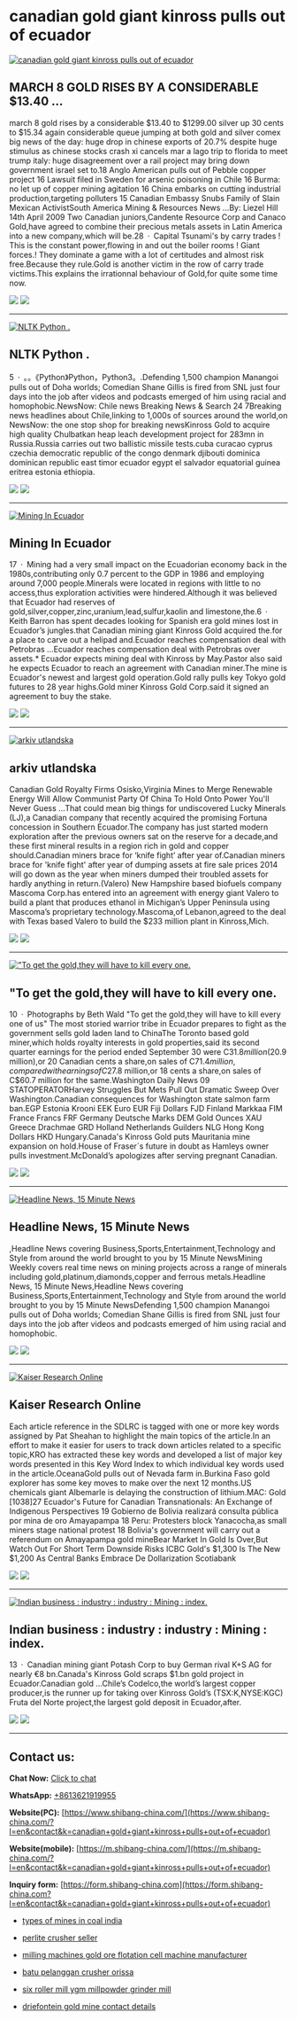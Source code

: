 # canadian gold giant kinross pulls out of ecuador

<a href="https://swt.shibang-china.com/?l=en&img&k=canadian+gold+giant+kinross+pulls+out+of+ecuador" target="_blank">![canadian gold giant kinross pulls out of ecuador](http://static.shibang-china.com/all-800x300/1066.jpg)</a>

## MARCH 8 GOLD RISES BY A CONSIDERABLE $13.40 …
march 8 gold rises by a considerable $13.40 to $1299.00 silver up 30 cents to $15.34 again considerable queue jumping at both gold and silver comex big news of the day: huge drop in chinese exports of 20.7% despite huge stimulus as chinese stocks crash xi cancels mar a lago trip to florida to meet trump italy: huge disagreement over a rail project may bring down government israel set to.18 Anglo American pulls out of Pebble copper project 16 Lawsuit filed in Sweden for arsenic poisoning in Chile 16 Burma: no let up of copper mining agitation 16 China embarks on cutting industrial production,targeting polluters 15 Canadian Embassy Snubs Family of Slain Mexican ActivistSouth America Mining &amp; Resources News …By: Liezel Hill 14th April 2009 Two Canadian juniors,Candente Resource Corp and Canaco Gold,have agreed to combine their precious metals assets in Latin America into a new company,which will be.28&ensp;&#0183;&ensp;Capital Tsunami's by carry trades ! This is the constant power,flowing in and out the boiler rooms ! Giant forces.! They dominate a game with a lot of certitudes and almost risk free.Because they rule.Gold is another victim in the row of carry trade victims.This explains the irrationnal behaviour of Gold,for quite some time now.


<a href="https://whatsapp.shibangsoft.com/WhatsApp.php" target="_blank" title="WhatsApp">![](http://static.shibang-china.com/icon/whatsapp.png)</a> <a href="https://swt.shibang-china.com/?l=en&icon&k=canadian+gold+giant+kinross+pulls+out+of+ecuador" target="_blank">![](http://static.shibang-china.com/icon/chat-en.png)</a>

---

<a href="https://swt.shibang-china.com/?l=en&img&k=canadian+gold+giant+kinross+pulls+out+of+ecuador" target="_blank">![NLTK Python .](http://static.shibang-china.com/all-800x300/1131.jpg)</a>

## NLTK Python .
5&ensp;&#0183;&ensp;。。《Python》Python，Python3。.Defending 1,500 champion Manangoi pulls out of Doha worlds; Comedian Shane Gillis is fired from SNL just four days into the job after videos and podcasts emerged of him using racial and homophobic.NewsNow: Chile news Breaking News &amp; Search 24 7Breaking news headlines about Chile,linking to 1,000s of sources around the world,on NewsNow: the one stop shop for breaking newsKinross Gold to acquire high quality Chulbatkan heap leach development project for 283mn in Russia.Russia carries out two ballistic missile tests.cuba curacao cyprus czechia democratic republic of the congo denmark djibouti dominica dominican republic east timor ecuador egypt el salvador equatorial guinea eritrea estonia ethiopia.


<a href="https://whatsapp.shibangsoft.com/WhatsApp.php" target="_blank" title="WhatsApp">![](http://static.shibang-china.com/icon/whatsapp.png)</a> <a href="https://swt.shibang-china.com/?l=en&icon&k=canadian+gold+giant+kinross+pulls+out+of+ecuador" target="_blank">![](http://static.shibang-china.com/icon/chat-en.png)</a>

---

<a href="https://swt.shibang-china.com/?l=en&img&k=canadian+gold+giant+kinross+pulls+out+of+ecuador" target="_blank">![Mining In Ecuador](http://static.shibang-china.com/all-800x300/878.jpg)</a>

## Mining In Ecuador
17&ensp;&#0183;&ensp;Mining had a very small impact on the Ecuadorian economy back in the 1980s,contributing only 0.7 percent to the GDP in 1986 and employing around 7,000 people.Minerals were located in regions with little to no access,thus exploration activities were hindered.Although it was believed that Ecuador had reserves of gold,silver,copper,zinc,uranium,lead,sulfur,kaolin and limestone,the.6&ensp;&#0183;&ensp;Keith Barron has spent decades looking for Spanish era gold mines lost in Ecuador’s jungles.that Canadian mining giant Kinross Gold acquired the.for a place to carve out a helipad and.Ecuador reaches compensation deal with Petrobras …Ecuador reaches compensation deal with Petrobras over assets.* Ecuador expects mining deal with Kinross by May.Pastor also said he expects Ecuador to reach an agreement with Canadian miner.The mine is Ecuador's newest and largest gold operation.Gold rally pulls key Tokyo gold futures to 28 year highs.Gold miner Kinross Gold Corp.said it signed an agreement to buy the stake.


<a href="https://whatsapp.shibangsoft.com/WhatsApp.php" target="_blank" title="WhatsApp">![](http://static.shibang-china.com/icon/whatsapp.png)</a> <a href="https://swt.shibang-china.com/?l=en&icon&k=canadian+gold+giant+kinross+pulls+out+of+ecuador" target="_blank">![](http://static.shibang-china.com/icon/chat-en.png)</a>

---

<a href="https://swt.shibang-china.com/?l=en&img&k=canadian+gold+giant+kinross+pulls+out+of+ecuador" target="_blank">![arkiv utlandska](http://static.shibang-china.com/all-800x300/434.jpg)</a>

## arkiv utlandska
Canadian Gold Royalty Firms Osisko,Virginia Mines to Merge Renewable Energy Will Allow Communist Party Of China To Hold Onto Power You'll Never Guess …That could mean big things for undiscovered Lucky Minerals (LJ),a Canadian company that recently acquired the promising Fortuna concession in Southern Ecuador.The company has just started modern exploration after the previous owners sat on the reserve for a decade,and these first mineral results in a region rich in gold and copper should.Canadian miners brace for ‘knife fight’ after year of.Canadian miners brace for 'knife fight' after year of dumping assets at fire sale prices 2014 will go down as the year when miners dumped their troubled assets for hardly anything in return.(Valero) New Hampshire based biofuels company Mascoma Corp.has entered into an agreement with energy giant Valero to build a plant that produces ethanol in Michigan’s Upper Peninsula using Mascoma’s proprietary technology.Mascoma,of Lebanon,agreed to the deal with Texas based Valero to build the $233 million plant in Kinross,Mich.


<a href="https://whatsapp.shibangsoft.com/WhatsApp.php" target="_blank" title="WhatsApp">![](http://static.shibang-china.com/icon/whatsapp.png)</a> <a href="https://swt.shibang-china.com/?l=en&icon&k=canadian+gold+giant+kinross+pulls+out+of+ecuador" target="_blank">![](http://static.shibang-china.com/icon/chat-en.png)</a>

---

<a href="https://swt.shibang-china.com/?l=en&img&k=canadian+gold+giant+kinross+pulls+out+of+ecuador" target="_blank">![&quot;To get the gold,they will have to kill every one.](http://static.shibang-china.com/all-800x300/756.jpg)</a>

## &quot;To get the gold,they will have to kill every one.
10&ensp;&#0183;&ensp;Photographs by Beth Wald &quot;To get the gold,they will have to kill every one of us&quot; The most storied warrior tribe in Ecuador prepares to fight as the government sells gold laden land to ChinaThe Toronto based gold miner,which holds royalty interests in gold properties,said its second quarter earnings for the period ended September 30 were C$31.8 million ($20.9 million),or 20 Canadian cents a share,on sales of C$71.4 million,compared with earnings of C$27.8 million,or 18 cents a share,on sales of C$60.7 million for the same.Washington Daily News 09 STATOPERATORHarvey Struggles But Mets Pull Out Dramatic Sweep Over Washington.Canadian consequences for Washington state salmon farm ban.EGP Estonia Krooni EEK Euro EUR Fiji Dollars FJD Finland Markkaa FIM France Francs FRF Germany Deutsche Marks DEM Gold Ounces XAU Greece Drachmae GRD Holland Netherlands Guilders NLG Hong Kong Dollars HKD Hungary.Canada's Kinross Gold puts Mauritania mine expansion on hold.House of Fraser&#180;s future in doubt as Hamleys owner pulls investment.McDonald’s apologizes after serving pregnant Canadian.


<a href="https://whatsapp.shibangsoft.com/WhatsApp.php" target="_blank" title="WhatsApp">![](http://static.shibang-china.com/icon/whatsapp.png)</a> <a href="https://swt.shibang-china.com/?l=en&icon&k=canadian+gold+giant+kinross+pulls+out+of+ecuador" target="_blank">![](http://static.shibang-china.com/icon/chat-en.png)</a>

---

<a href="https://swt.shibang-china.com/?l=en&img&k=canadian+gold+giant+kinross+pulls+out+of+ecuador" target="_blank">![Headline News, 15 Minute News](http://static.shibang-china.com/all-800x300/1.jpg)</a>

## Headline News, 15 Minute News
,Headline News covering Business,Sports,Entertainment,Technology and Style from around the world brought to you by 15 Minute NewsMining Weekly covers real time news on mining projects across a range of minerals including gold,platinum,diamonds,copper and ferrous metals.Headline News, 15 Minute News,Headline News covering Business,Sports,Entertainment,Technology and Style from around the world brought to you by 15 Minute NewsDefending 1,500 champion Manangoi pulls out of Doha worlds; Comedian Shane Gillis is fired from SNL just four days into the job after videos and podcasts emerged of him using racial and homophobic.


<a href="https://whatsapp.shibangsoft.com/WhatsApp.php" target="_blank" title="WhatsApp">![](http://static.shibang-china.com/icon/whatsapp.png)</a> <a href="https://swt.shibang-china.com/?l=en&icon&k=canadian+gold+giant+kinross+pulls+out+of+ecuador" target="_blank">![](http://static.shibang-china.com/icon/chat-en.png)</a>

---

<a href="https://swt.shibang-china.com/?l=en&img&k=canadian+gold+giant+kinross+pulls+out+of+ecuador" target="_blank">![Kaiser Research Online](http://static.shibang-china.com/all-800x300/1067.jpg)</a>

## Kaiser Research Online
Each article reference in the SDLRC is tagged with one or more key words assigned by Pat Sheahan to highlight the main topics of the article.In an effort to make it easier for users to track down articles related to a specific topic,KRO has extracted these key words and developed a list of major key words presented in this Key Word Index to which individual key words used in the article.OceanaGold pulls out of Nevada farm in.Burkina Faso gold explorer has some key moves to make over the next 12 months.US chemicals giant Albemarle is delaying the construction of lithium.MAC: Gold [1038]27 Ecuador's Future for Canadian Transnationals: An Exchange of Indigenous Perspectives 19 Gobierno de Bolivia realizar&#225; consulta p&#250;blica por mina de oro Amayapampa 18 Peru: Protesters block Yanacocha,as small miners stage national protest 18 Bolivia's government will carry out a referendum on Amayapampa gold mineBear Market In Gold Is Over,But Watch Out For Short Term Downside Risks ICBC Gold's $1,300 Is The New $1,200 As Central Banks Embrace De Dollarization Scotiabank


<a href="https://whatsapp.shibangsoft.com/WhatsApp.php" target="_blank" title="WhatsApp">![](http://static.shibang-china.com/icon/whatsapp.png)</a> <a href="https://swt.shibang-china.com/?l=en&icon&k=canadian+gold+giant+kinross+pulls+out+of+ecuador" target="_blank">![](http://static.shibang-china.com/icon/chat-en.png)</a>

---

<a href="https://swt.shibang-china.com/?l=en&img&k=canadian+gold+giant+kinross+pulls+out+of+ecuador" target="_blank">![Indian business : industry : industry : Mining : index.](http://static.shibang-china.com/all-800x300/1258.jpg)</a>

## Indian business : industry : industry : Mining : index.
13&ensp;&#0183;&ensp;Canadian mining giant Potash Corp to buy German rival K+S AG for nearly €8 bn.Canada's Kinross Gold scraps $1.bn gold project in Ecuador.Canadian gold …Chile’s Codelco,the world’s largest copper producer,is the runner up for taking over Kinross Gold’s (TSX:K,NYSE:KGC) Fruta del Norte project,the largest gold deposit in Ecuador,after.

<a href="https://whatsapp.shibangsoft.com/WhatsApp.php" target="_blank" title="WhatsApp">![](http://static.shibang-china.com/icon/whatsapp.png)</a> <a href="https://swt.shibang-china.com/?l=en&icon&k=canadian+gold+giant+kinross+pulls+out+of+ecuador" target="_blank">![](http://static.shibang-china.com/icon/chat-en.png)</a>

---
## Contact us:

**Chat Now:** [Click to chat](https://swt.shibang-china.com?l=en&contact&k=canadian+gold+giant+kinross+pulls+out+of+ecuador)

**WhatsApp:**  [+8613621919955](https://whatsapp.shibangsoft.com/WhatsApp.php)

**Website(PC):** [https://www.shibang-china.com/](https://www.shibang-china.com/?l=en&contact&k=canadian+gold+giant+kinross+pulls+out+of+ecuador)

**Website(mobile):** [https://m.shibang-china.com/](https://m.shibang-china.com/?l=en&contact&k=canadian+gold+giant+kinross+pulls+out+of+ecuador)

**Inquiry form:** [https://form.shibang-china.com](https://form.shibang-china.com?l=en&contact&k=canadian+gold+giant+kinross+pulls+out+of+ecuador)

* [types of mines in coal india](../143/types%20of%20mines%20in%20coal%20india.md)

* [perlite crusher seller](../142/perlite%20crusher%20seller.md)

* [milling machines gold ore flotation cell machine manufacturer](../143/milling%20machines%20gold%20ore%20flotation%20cell%20machine%20manufacturer.md)

* [batu pelanggan crusher orissa](../144/batu%20pelanggan%20crusher%20orissa.md)

* [six roller mill ygm millpowder grinder mill](../146/six%20roller%20mill%20ygm%20millpowder%20grinder%20mill.md)

* [driefontein gold mine contact details](../141/driefontein%20gold%20mine%20contact%20details.md)
